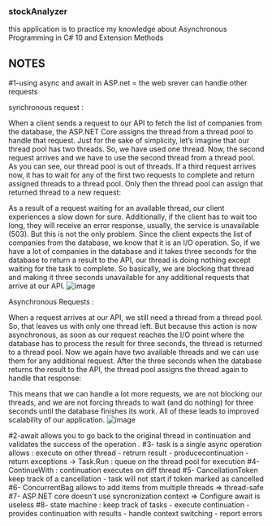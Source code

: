### stockAnalyzer
this application is to practice my knowledge about Asynchronous Programming in C# 10 and Extension Methods

## NOTES
#1-using async and await in ASP.net = the web srever can handle other requests

synchronous request :

When a client sends a request to our API to fetch the list of companies from the database, the ASP.NET Core assigns the thread from a thread pool to handle that request. Just for the sake of simplicity, let’s imagine that our thread pool has two threads. So, we have used one thread. Now, the second request arrives and we have to use the second thread from a thread pool. As you can see, our thread pool is out of threads. If a third request arrives now, it has to wait for any of the first two requests to complete and return assigned threads to a thread pool. Only then the thread pool can assign that returned thread to a new request:

As a result of a request waiting for an available thread, our client experiences a slow down for sure. Additionally, if the client has to wait too long, they will receive an error response, usually, the service is unavailable (503). But this is not the only problem. Since the client expects the list of companies from the database, we know that it is an I/O operation. So, if we have a lot of companies in the database and it takes three seconds for the database to return a result to the API, our thread is doing nothing except waiting for the task to complete. So basically, we are blocking that thread and making it three seconds unavailable for any additional requests that arrive at our API.
![image](https://user-images.githubusercontent.com/77861210/204891961-b1643bb1-d5b5-48dc-9e16-c1b36f8904cb.png)

Asynchronous Requests : 

When a request arrives at our API, we still need a thread from a thread pool. So, that leaves us with only one thread left. But because this action is now asynchronous, as soon as our request reaches the I/O point where the database has to process the result for three seconds, the thread is returned to a thread pool. Now we again have two available threads and we can use them for any additional request. After the three seconds when the database returns the result to the API, the thread pool assigns the thread again to handle that response:

This means that we can handle a lot more requests, we are not blocking our threads, and we are not forcing threads to wait (and do nothing) for three seconds until the database finishes its work. All of these leads to improved scalability of our application.
![image](https://user-images.githubusercontent.com/77861210/204892794-76744d39-8146-41ad-afec-6dffaee4749b.png)

#2-await allows you to go back to the original thread in continuation and validates the success of the operation *.*
#3- task is a single async operation allows : execute on other thread - retrurn result - producecontinuation - return exceptions 
    -> Task.Run : queue on the thread pool for execution
#4- ContinueWith : continuation executes on diff thread 
#5- CancellationToken keep track of a cancellation - task will not start if token marked as cancelled
#6- ConcurrentBag allows to add items from multiple threads => thread-safe
#7- ASP.NET core doesn't use syncronization context => Configure await is useless
#8- state machine : keep track of tasks - execute continuation - provides continuation with results - handle context switching - report errors



